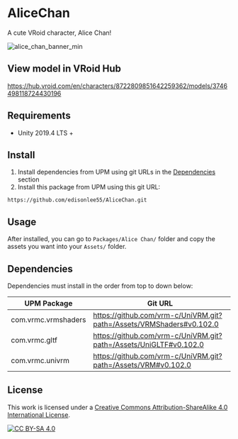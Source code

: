 # AliceChan

A cute VRoid character, Alice Chan!

![alice_chan_banner_min](https://user-images.githubusercontent.com/5277788/180695600-667c9f8f-abeb-41b3-87d9-4b9086332cf1.png)

## View model in VRoid Hub
https://hub.vroid.com/en/characters/8722809851642259362/models/3746498118724430196

## Requirements
- Unity 2019.4 LTS +

## Install
1. Install dependencies from UPM using git URLs in the [Dependencies](#dependencies) section
2. Install this package from UPM using this git URL:
```
https://github.com/edisonlee55/AliceChan.git
```

## Usage
After installed, you can go to `Packages/Alice Chan/` folder and copy the assets you want into your `Assets/` folder.

## Dependencies
Dependencies must install in the order from top to down below:

| UPM Package         | Git URL                                                              |
|---------------------|----------------------------------------------------------------------|
| com.vrmc.vrmshaders | https://github.com/vrm-c/UniVRM.git?path=/Assets/VRMShaders#v0.102.0 |
| com.vrmc.gltf       | https://github.com/vrm-c/UniVRM.git?path=/Assets/UniGLTF#v0.102.0    |
| com.vrmc.univrm     | https://github.com/vrm-c/UniVRM.git?path=/Assets/VRM#v0.102.0        |

## License
This work is licensed under a
[Creative Commons Attribution-ShareAlike 4.0 International License][cc-by-sa].

[![CC BY-SA 4.0][cc-by-sa-image]][cc-by-sa]

[cc-by-sa]: http://creativecommons.org/licenses/by-sa/4.0/
[cc-by-sa-image]: https://licensebuttons.net/l/by-sa/4.0/88x31.png
